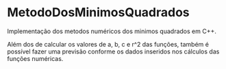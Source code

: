 # MetodoDosMinimosQuadrados
Implementação dos metodos numéricos dos minimos quadrados em C++.

Além dos de calcular os valores de a, b, c e r^2 das funções, também é possível fazer uma previsão conforme os dados inseridos nos cálculos das funções numéricas.
